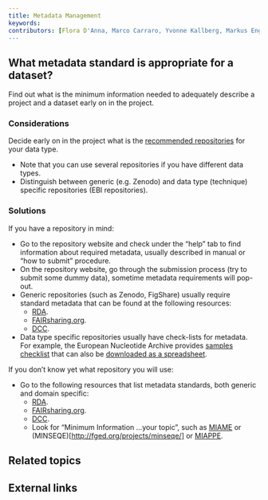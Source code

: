 ```yaml
---
title: Metadata Management
keywords:
contributors: [Flora D'Anna, Marco Carraro, Yvonne Kallberg, Markus Englund]
---
```


## What metadata standard is appropriate for a dataset?
Find out what is the minimum information needed to adequately describe a project and a dataset early on in the project.

### Considerations
Decide early on in the project what is the [recommended repositories]() for your data type.
* Note that you can use several repositories if you have different data types.
* Distinguish between generic (e.g. Zenodo) and data type (technique) specific repositories (EBI repositories).

### Solutions
If you have a repository in mind:
* Go to the repository website and check under the “help” tab to find information about required metadata, usually described in manual or “how to submit” procedure.
* On the repository website, go through the submission process (try to submit some dummy data), sometime metadata requirements will pop-out. 
* Generic repositories (such as Zenodo, FigShare) usually require standard metadata that can be found at the following resources:
  * [RDA](https://rd-alliance.github.io/metadata-directory/standards/).
  * [FAIRsharing.org](https://fairsharing.org).
  * [DCC](https://www.dcc.ac.uk/guidance/standards/metadata/list).
* Data type specific repositories usually have check-lists for metadata. For example, the European Nucleotide Archive provides [samples checklist](https://www.ebi.ac.uk/ena/browser/checklists) that can also be [downloaded as a spreadsheet](https://www.ebi.ac.uk/ena/submit/webin/sample-checklist).

If you don’t know yet what repository you will use:
* Go to the following resources that list metadata standards, both generic and domain specific: 
  * [RDA](https://rd-alliance.github.io/metadata-directory/standards/).
  * [FAIRsharing.org](https://fairsharing.org).
  * [DCC](https://www.dcc.ac.uk/guidance/standards/metadata/list).
  * Look for “Minimum Information ...your topic”, such as [MIAME](http://fged.org/projects/miame/) or (MINSEQE)[http://fged.org/projects/minseqe/] or [MIAPPE](https://www.miappe.org).

## Related topics

## External links
